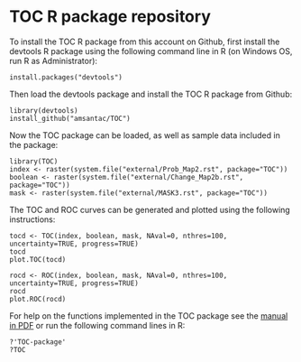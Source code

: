 TOC R package repository
======

To install the TOC R package from this account on Github, first install the devtools R package using the following command line in R (on Windows OS, run R as Administrator):

```{r}
install.packages("devtools")
```

Then load the devtools package and install the TOC R package from Github:

```{r}
library(devtools)
install_github("amsantac/TOC")
```

Now the TOC package can be loaded, as well as sample data included in the package:

```{r}
library(TOC)
index <- raster(system.file("external/Prob_Map2.rst", package="TOC"))
boolean <- raster(system.file("external/Change_Map2b.rst", package="TOC"))
mask <- raster(system.file("external/MASK3.rst", package="TOC"))
```

The TOC and ROC curves can be generated and plotted using the following instructions:

```{r}
tocd <- TOC(index, boolean, mask, NAval=0, nthres=100, uncertainty=TRUE, progress=TRUE)
tocd
plot.TOC(tocd)

rocd <- ROC(index, boolean, mask, NAval=0, nthres=100, uncertainty=TRUE, progress=TRUE)
rocd
plot.ROC(rocd)
```

For help on the functions implemented in the TOC package see the [manual in PDF](https://github.com/amsantac/TOC/blob/master/TOC-manual.pdf?raw=true) or run the following command lines in R:

```{r}
?'TOC-package'
?TOC
```
